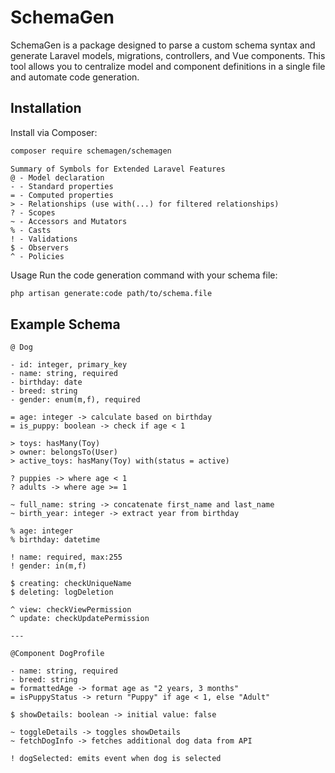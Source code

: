 # SchemaGen

SchemaGen is a package designed to parse a custom schema syntax and generate Laravel models, migrations, controllers, and Vue components. This tool allows you to centralize model and component definitions in a single file and automate code generation.

## Installation

Install via Composer:

```bash
composer require schemagen/schemagen
```

```
Summary of Symbols for Extended Laravel Features
@ - Model declaration
- - Standard properties
= - Computed properties
> - Relationships (use with(...) for filtered relationships)
? - Scopes
~ - Accessors and Mutators
% - Casts
! - Validations
$ - Observers
^ - Policies
```

Usage
Run the code generation command with your schema file:
```bash
php artisan generate:code path/to/schema.file
```

## Example Schema
```
@ Dog

- id: integer, primary_key
- name: string, required
- birthday: date
- breed: string
- gender: enum(m,f), required

= age: integer -> calculate based on birthday
= is_puppy: boolean -> check if age < 1

> toys: hasMany(Toy)
> owner: belongsTo(User)
> active_toys: hasMany(Toy) with(status = active)

? puppies -> where age < 1
? adults -> where age >= 1

~ full_name: string -> concatenate first_name and last_name
~ birth_year: integer -> extract year from birthday

% age: integer
% birthday: datetime

! name: required, max:255
! gender: in(m,f)

$ creating: checkUniqueName
$ deleting: logDeletion

^ view: checkViewPermission
^ update: checkUpdatePermission

---

@Component DogProfile

- name: string, required
- breed: string
= formattedAge -> format age as "2 years, 3 months"
= isPuppyStatus -> return "Puppy" if age < 1, else "Adult"

$ showDetails: boolean -> initial value: false

~ toggleDetails -> toggles showDetails
~ fetchDogInfo -> fetches additional dog data from API

! dogSelected: emits event when dog is selected

```